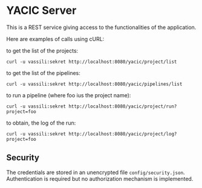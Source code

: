 # YACIC Server

This is a REST service giving access to the functionalities of the application.

Here are examples of calls using cURL:

to get the list of the projects:

    curl -u vassili:sekret http://localhost:8080/yacic/project/list

to get the list of the pipelines:

    curl -u vassili:sekret http://localhost:8080/yacic/pipelines/list

to run a pipeline (where foo ius the project name):

    curl -u vassili:sekret http://localhost:8080/yacic/project/run?project=foo
    
to obtain, the log of the run:

    curl -u vassili:sekret http://localhost:8080/yacic/project/log?project=foo
    
## Security

The credentials are stored in an unencrypted file `config/security.json`. Authentication is required but no authorization mechanism is implemented.
